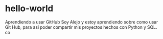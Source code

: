 # hello-world
Aprendiendo a usar GitHub
Soy Alejo y estoy aprendiendo sobre como usar Git Hub, para asi poder compartir mis proyectos hechos con Python y SQL.
co
